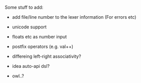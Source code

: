 Some stuff to add:

* add file/line number to the lexer information (For errors etc)
* unicode support
* floats etc as number input
* postfix operators (e.g. val++)
* differeing left-right associativity?

* idea auto-api dsl?
* owl..?
